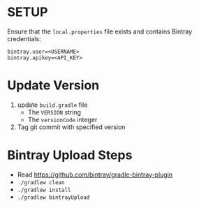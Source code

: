# SETUP

Ensure that the `local.properties` file exists and contains Bintray credentials:

```
bintray.user=<USERNAME>
bintray.apikey=<API_KEY>
```

# Update Version

1. update `build.gradle` file
    * The `VERSION` string
    * The `versionCode` integer
2. Tag git commit with specified version 

# Bintray Upload Steps

* Read https://github.com/bintray/gradle-bintray-plugin
* `./gradlew clean`
* `./gradlew install`
* `./gradlew bintrayUpload`

